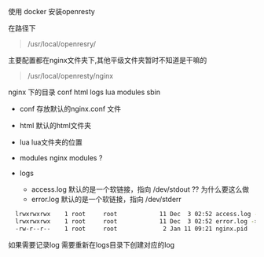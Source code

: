 使用 docker 安装openresty 

在路径下

>/usr/local/openresry/

主要配置都在nginx文件夹下,其他平级文件夹暂时不知道是干嘛的

>/usr/local/openresty/nginx

nginx 下的目录
conf     html     logs     lua      modules  sbin
 
* conf 存放默认的nginx.conf 文件
* html 默认的html文件夹
* lua lua文件夹的位置
* modules nginx modules ?
* logs 

  * access.log 默认的是一个软链接，指向 /dev/stdout ?? 为什么要这么做
  * error.log 默认的是一个软链接，指向 /dev/stderr

```sh
  lrwxrwxrwx    1 root     root            11 Dec  3 02:52 access.log -> /dev/stdout
  lrwxrwxrwx    1 root     root            11 Dec  3 02:52 error.log -> /dev/stderr
  -rw-r--r--    1 root     root             2 Jan 11 09:21 nginx.pid
```

如果需要记录log 需要重新在logs目录下创建对应的log

  